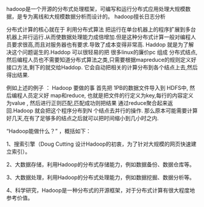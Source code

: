 hadoop是一个开源的分布式处理框架，可编写和运行分布式应用处理大规模数据，是专为离线和大规模数据分析而设计的。
hadoop擅长日志分析

分布式计算的核心就在于 利用分布式算法 把运行在单台机器上的程序扩展到多台机器上并行运行.从而使数据处理能力成倍增加.但是这种分布式计算一般对编程人员要求很高,而且对服务器也有要求.导致了成本变得非常高.
Haddop 就是为了解决这个问题诞生的.Haddop 可以很轻易的把 很多linux的廉价pc 组成 分布式结点,然后编程人员也不需要知道分布式算法之类,只需要根据mapreduce的规则定义好接口方法,剩下的就交给Haddop. 它会自动把相关的计算分布到各个结点上去,然后得出结果.

例如上述的例子 ： Hadoop 要做的事 首先把 1PB的数据文件导入到 HDFS中, 然后编程人员定义好 map和reduce, 也就是把文件的行定义为key,每行的内容定义为value , 然后进行正则匹配,匹配成功则把结果 通过reduce聚合起来返回.Hadoop 就会把这个程序分布到N 个结点去并行的操作.
那么原本可能需要计算好几天,在有了足够多的结点之后就可以把时间缩小到几小时之内.

“Hadoop能做什么？” ，概括如下：

1、搜索引擎（Doug Cutting  设计Hadoop的初衷，为了针对大规模的网页快速建立索引）。

2、大数据存储，利用Hadoop的分布式存储能力，例如数据备份、数据仓库等。

3、大数据处理，利用Hadoop的分布式处理能力，例如数据挖掘、数据分析等。

4、科学研究，Hadoop是一种分布式的开源框架，对于分布式计算有很大程度地参考价值。

 
